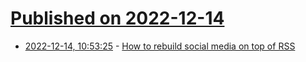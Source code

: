 # [Published on 2022-12-14](index.md)

* [2022-12-14, 10:53:25](https://lobste.rs/s/izkbzk/how_rebuild_social_media_on_top_rss) - [How to rebuild social media on top of RSS](https://tfos.co/p/rebuild-social-media/)
